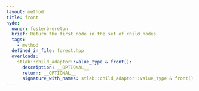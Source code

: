 ```yaml
---
layout: method
title: front
hyde:
  owner: fosterbrereton
  brief: Return the first node in the set of child nodes
  tags:
    - method
  defined_in_file: forest.hpp
  overloads:
    stlab::child_adaptor::value_type & front():
      description: __OPTIONAL__
      return: __OPTIONAL__
      signature_with_names: stlab::child_adaptor::value_type & front()
---
```

